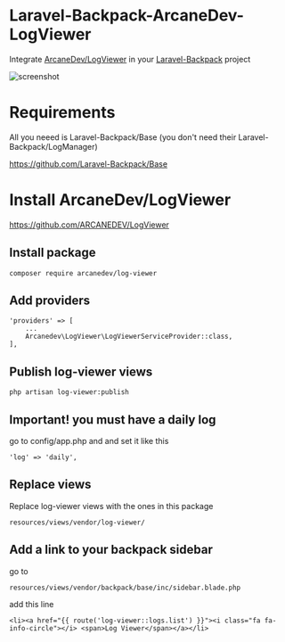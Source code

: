 # Laravel-Backpack-ArcaneDev-LogViewer

Integrate [ArcaneDev/LogViewer](https://github.com/ARCANEDEV/LogViewer) in your [Laravel-Backpack](https://github.com/Laravel-Backpack/Base) project

![screenshot](https://user-images.githubusercontent.com/4065733/29937863-8b9bee30-8e4c-11e7-958f-534896cc230f.png)

# Requirements

All you neeed is Laravel-Backpack/Base (you don't need their Laravel-Backpack/LogManager)

https://github.com/Laravel-Backpack/Base

# Install ArcaneDev/LogViewer

https://github.com/ARCANEDEV/LogViewer

## Install package

	composer require arcanedev/log-viewer

## Add providers

	'providers' => [
	    ...
	    Arcanedev\LogViewer\LogViewerServiceProvider::class,
	],

## Publish log-viewer views

	php artisan log-viewer:publish

## Important! you must have a daily log

go to config/app.php and and set it like this

	'log' => 'daily',


## Replace views

Replace log-viewer views with the ones in this package

	resources/views/vendor/log-viewer/

## Add a link to your backpack sidebar

go to 

	resources/views/vendor/backpack/base/inc/sidebar.blade.php

add this line 

	<li><a href="{{ route('log-viewer::logs.list') }}"><i class="fa fa-info-circle"></i> <span>Log Viewer</span></a></li>




